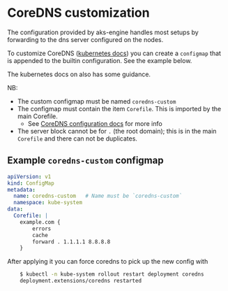 # CoreDNS customization

The configuration provided by aks-engine handles most setups by forwarding to
the dns server configured on the nodes.

To customize CoreDNS ([kubernetes docs][Customizing DNS Service]) you can create
a `configmap` that is appended to the builtin configuration. See the example below.

The kubernetes docs on  also has some guidance.

NB:

* The custom configmap must be named `coredns-custom`
* The configmap must contain the item `Corefile`. This is imported by the main
  Corefile.
  * See [CoreDNS configuration docs][] for more info
* The server block cannot be for `.` (the root domain); this is in the main
  `Corefile` and there can not be duplicates.

## Example `coredns-custom` configmap

```yaml
apiVersion: v1
kind: ConfigMap
metadata:
  name: coredns-custom   # Name must be `coredns-custom`
  namespace: kube-system
data:
  Corefile: |
    example.com {
        errors
        cache
        forward . 1.1.1.1 8.8.8.8
    }
```

After applying it you can force coredns to pick up the new config with

```sh
    $ kubectl -n kube-system rollout restart deployment coredns
    deployment.extensions/coredns restarted
```

[Customizing DNS Service]: https://kubernetes.io/docs/tasks/administer-cluster/dns-custom-nameservers/#configuration-of-stub-domain-and-upstream-nameserver-using-coredns
[CoreDNS configuration docs]: https://coredns.io/manual/toc/#configuration
